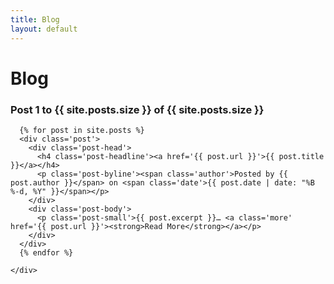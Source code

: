 ```yaml
---
title: Blog
layout: default
---
```


<div class="row">
  <div class="span12">
    <h1 class="title">Blog</h1>
  </div>
</div>
<div id="wrapper" class="block-group">
  <!-- #wrapper -->
  <!-- CENTRE COLUMN - MAIN -->
  <div id="main" class="block">
    <h3 class='posts-count'>Post 1 to {{ site.posts.size }} of {{ site.posts.size }}</h3>
    <div class='posts posts-small'>

      {% for post in site.posts %}
      <div class='post'>
        <div class='post-head'>
          <h4 class='post-headline'><a href='{{ post.url }}'>{{ post.title }}</a></h4>
          <p class='post-byline'><span class='author'>Posted by {{ post.author }}</span> on <span class='date'>{{ post.date | date: "%B %-d, %Y" }}</span></p>
        </div>
        <div class='post-body'>
          <p class='post-small'>{{ post.excerpt }}… <a class='more' href='{{ post.url }}'><strong>Read More</strong></a></p>
        </div>
      </div>
      {% endfor %}

    </div>
  </div>
  <!-- #main -->
</div>
<!-- end #wrapper -->
